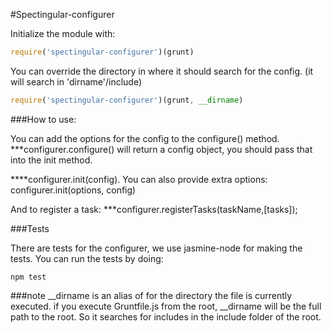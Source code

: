 #Spectingular-configurer


Initialize the module with:  
```javascript
require('spectingular-configurer')(grunt)
```

You can override the directory in where it should search for the config.
(it will search in 'dirname'/include)

```javascript
require('spectingular-configurer')(grunt, __dirname)
```

###How to use:


You can add the options for the config to the configure() method. 
***configurer.configure() will return a config object, you should pass that into the init method.

****configurer.init(config).
You can also provide extra options: configurer.init(options, config)

And to register a task:
***configurer.registerTasks(taskName,[tasks]);



###Tests

There are tests for the configurer, we use jasmine-node for making the tests.
You can run the tests by doing:
```
npm test
```


###note 
__dirname is an alias of for the directory the file is currently executed. 
if you execute Gruntfile.js from the root, __dirname will be the full path to the root. 
So it searches for includes in the include folder of the root.